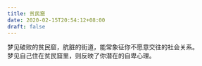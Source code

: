 ```yaml
---
title: 贫民窟
date: 2020-02-15T20:54:12+08:00
draft: false
---
```


梦见破败的贫民窟，肮脏的街道，能常象征你不愿意交往的社会关系。<br>
梦见自己住在贫民窟里，则反映了你潜在的自卑心理。<br>
